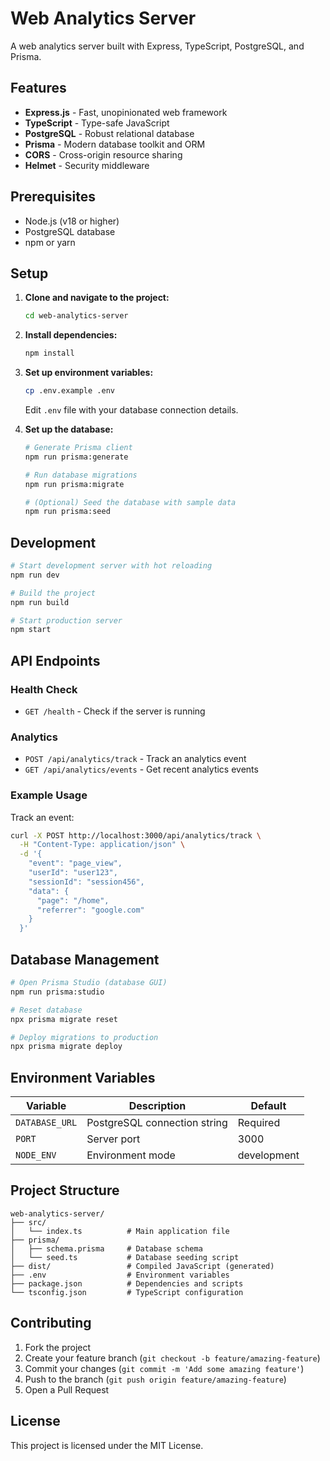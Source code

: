 # Web Analytics Server

A web analytics server built with Express, TypeScript, PostgreSQL, and Prisma.

## Features

-   **Express.js** - Fast, unopinionated web framework
-   **TypeScript** - Type-safe JavaScript
-   **PostgreSQL** - Robust relational database
-   **Prisma** - Modern database toolkit and ORM
-   **CORS** - Cross-origin resource sharing
-   **Helmet** - Security middleware

## Prerequisites

-   Node.js (v18 or higher)
-   PostgreSQL database
-   npm or yarn

## Setup

1. **Clone and navigate to the project:**

    ```bash
    cd web-analytics-server
    ```

2. **Install dependencies:**

    ```bash
    npm install
    ```

3. **Set up environment variables:**

    ```bash
    cp .env.example .env
    ```

    Edit `.env` file with your database connection details.

4. **Set up the database:**

    ```bash
    # Generate Prisma client
    npm run prisma:generate

    # Run database migrations
    npm run prisma:migrate

    # (Optional) Seed the database with sample data
    npm run prisma:seed
    ```

## Development

```bash
# Start development server with hot reloading
npm run dev

# Build the project
npm run build

# Start production server
npm start
```

## API Endpoints

### Health Check

-   `GET /health` - Check if the server is running

### Analytics

-   `POST /api/analytics/track` - Track an analytics event
-   `GET /api/analytics/events` - Get recent analytics events

### Example Usage

Track an event:

```bash
curl -X POST http://localhost:3000/api/analytics/track \
  -H "Content-Type: application/json" \
  -d '{
    "event": "page_view",
    "userId": "user123",
    "sessionId": "session456",
    "data": {
      "page": "/home",
      "referrer": "google.com"
    }
  }'
```

## Database Management

```bash
# Open Prisma Studio (database GUI)
npm run prisma:studio

# Reset database
npx prisma migrate reset

# Deploy migrations to production
npx prisma migrate deploy
```

## Environment Variables

| Variable       | Description                  | Default     |
| -------------- | ---------------------------- | ----------- |
| `DATABASE_URL` | PostgreSQL connection string | Required    |
| `PORT`         | Server port                  | 3000        |
| `NODE_ENV`     | Environment mode             | development |

## Project Structure

```
web-analytics-server/
├── src/
│   └── index.ts          # Main application file
├── prisma/
│   ├── schema.prisma     # Database schema
│   └── seed.ts           # Database seeding script
├── dist/                 # Compiled JavaScript (generated)
├── .env                  # Environment variables
├── package.json          # Dependencies and scripts
└── tsconfig.json         # TypeScript configuration
```

## Contributing

1. Fork the project
2. Create your feature branch (`git checkout -b feature/amazing-feature`)
3. Commit your changes (`git commit -m 'Add some amazing feature'`)
4. Push to the branch (`git push origin feature/amazing-feature`)
5. Open a Pull Request

## License

This project is licensed under the MIT License.
